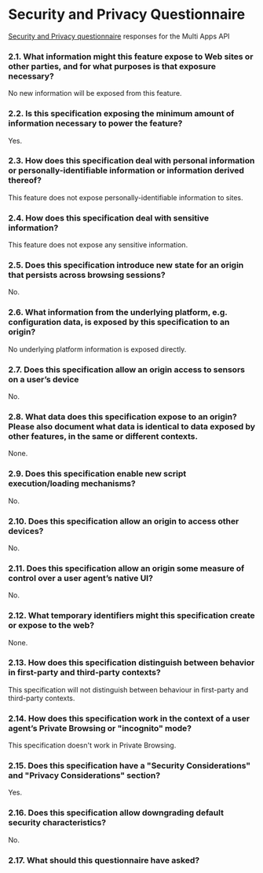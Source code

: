# Security and Privacy Questionnaire

[Security and Privacy questionnaire](https://www.w3.org/TR/security-privacy-questionnaire/)
responses for the Multi Apps API

### 2.1. What information might this feature expose to Web sites or other parties, and for what purposes is that exposure necessary?

No new information will be exposed from this feature.

### 2.2. Is this specification exposing the minimum amount of information necessary to power the feature?

Yes.

### 2.3. How does this specification deal with personal information or personally-identifiable information or information derived thereof?

This feature does not expose personally-identifiable information to sites.

### 2.4. How does this specification deal with sensitive information?

This feature does not expose any sensitive information.

### 2.5. Does this specification introduce new state for an origin that persists across browsing sessions?

No.

### 2.6. What information from the underlying platform, e.g. configuration data, is exposed by this specification to an origin?

No underlying platform information is exposed directly.

### 2.7. Does this specification allow an origin access to sensors on a user’s device

No.

### 2.8. What data does this specification expose to an origin? Please also document what data is identical to data exposed by other features, in the same or different contexts.

None.

### 2.9. Does this specification enable new script execution/loading mechanisms?

No.

### 2.10. Does this specification allow an origin to access other devices?

No.

### 2.11. Does this specification allow an origin some measure of control over a user agent’s native UI?

No.

### 2.12. What temporary identifiers might this specification create or expose to the web?

None.

### 2.13. How does this specification distinguish between behavior in first-party and third-party contexts?

This specification will not distinguish between behaviour in first-party and third-party contexts.

### 2.14. How does this specification work in the context of a user agent’s Private Browsing or "incognito" mode?

This specification doesn't work in Private Browsing.

### 2.15. Does this specification have a "Security Considerations" and "Privacy Considerations" section?

Yes.

### 2.16. Does this specification allow downgrading default security characteristics?

No.

### 2.17. What should this questionnaire have asked?

